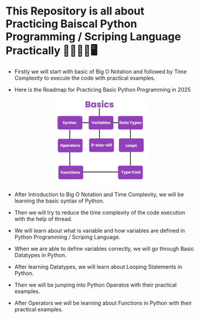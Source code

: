<h1>This Repository is all about Practicing Baiscal Python Programming / Scriping Language Practically 📑🧑🏻‍💻🖥️</h1>

- Firstly we will start with basic of Big O Notation and followed by Time Complexity to execute the code with practical examples.

- Here is the Roadmap for Practicing Basic Python Programming in 2025
<center><img src="images\1Basics.jpg" width=250></center>

- After Introduction to Big O Notation and Time Complexity, we will be learning the basic syntax of Python.

- Then we will try to reduce the time complexity of the code execution with the help of thread.

- We will learn about what is variable and how variables are defined in Python Programming / Scriping Language.

- When we are able to define variables correctly, we will go through Basic Datatypes in Python.

- After learning Datatypes, we will learn about Looping Statements in Python.

- Then we will be jumping into Python Operatos with their practical examples.

- After Operators we will be learning about Functions in Python with their practical examples.